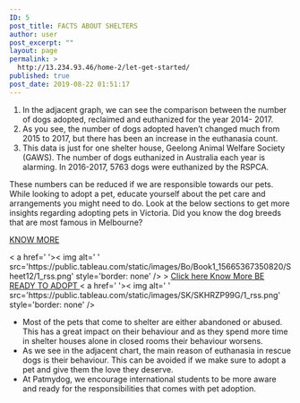 ```yaml
---
ID: 5
post_title: FACTS ABOUT SHELTERS
author: user
post_excerpt: ""
layout: page
permalink: >
  http://13.234.93.46/home-2/let-get-started/
published: true
post_date: 2019-08-22 01:51:17
---
```

<ol><li style="font-weight: 400;">In the adjacent graph, we can see the comparison between the number of dogs adopted, reclaimed and euthanized for the year 2014- 2017. </li><li style="font-weight: 400;">As you see, the number of dogs adopted haven’t changed much from 2015 to 2017, but there has been an increase in the euthanasia count.</li><li style="font-weight: 400;">This data is just for one shelter house, Geelong Animal Welfare Society (GAWS). The number of dogs euthanized in Australia each year is alarming. In 2016-2017, 5763 dogs were euthanized by the RSPCA.</li></ol><p>These numbers can be reduced if we are responsible towards our pets. While looking to adopt a pet, educate yourself about the pet care and arrangements you might need to do. Look at the below sections to get more insights regarding adopting pets in Victoria. Did you know the dog breeds that are most famous in Melbourne?  </p><p><a href="http://13.234.93.46/home-2/be-ready-to-adopt/registered-dog-breeds/">KNOW MORE</a></p>		
			<noscript>< a href=' '>< img alt=' ' src='https:&#47;&#47;public.tableau.com&#47;static&#47;images&#47;Bo&#47;Book1_15665367350820&#47;Sheet12&#47;1_rss.png' style='border: none' /></ a></noscript><object class='tableauViz'  style='display:none;'><param name='host_url' value='https%3A%2F%2Fpublic.tableau.com%2F' /> <param name='embed_code_version' value='3' /> <param name='site_root' value='' /><param name='name' value='Book1_15665367350820&#47;Sheet12' /><param name='tabs' value='no' /><param name='toolbar' value='yes' /><param name='static_image' value='https:&#47;&#47;public.tableau.com&#47;static&#47;images&#47;Bo&#47;Book1_15665367350820&#47;Sheet12&#47;1.png' /> <param name='animate_transition' value='yes' /><param name='display_static_image' value='yes' /><param name='display_spinner' value='yes' /><param name='display_overlay' value='yes' /><param name='display_count' value='yes' /></object>                >		
			<a href="#" role="button">
						Click here
					</a>
			<a href="http://13.234.93.46/home-2/be-ready-to-adopt/registered-dog-breeds/" role="button">
						Know More
					</a>
			<a href="http://13.234.93.46/home-2/let-get-started/be-ready-to-adopt/" role="button">
						BE READY TO ADOPT
					</a>
			<noscript>< a href=' '>< img alt=' ' src='https:&#47;&#47;public.tableau.com&#47;static&#47;images&#47;SK&#47;SKHRZP99G&#47;1_rss.png' style='border: none' /></ a></noscript><object class='tableauViz'  style='display:none;'><param name='host_url' value='https%3A%2F%2Fpublic.tableau.com%2F' /> <param name='embed_code_version' value='3' /> <param name='path' value='shared&#47;SKHRZP99G' /> <param name='toolbar' value='yes' /><param name='static_image' value='https:&#47;&#47;public.tableau.com&#47;static&#47;images&#47;SK&#47;SKHRZP99G&#47;1.png' /> <param name='animate_transition' value='yes' /><param name='display_static_image' value='yes' /><param name='display_spinner' value='yes' /><param name='display_overlay' value='yes' /><param name='display_count' value='yes' /><param name='filter' value='publish=yes' /></object>                		
		<ul><li style="font-weight: 400;">Most of the pets that come to shelter are either abandoned or abused. This has a great impact on their behaviour and as they spend more time in shelter houses alone in closed rooms their behaviour worsens. </li><li style="font-weight: 400;">As we see in the adjacent chart, the main reason of euthanasia in rescue dogs is their behaviour. This can be avoided if we make sure to adopt a pet and give them the love they deserve.</li><li style="font-weight: 400;">At Patmydog, we encourage international students to be more aware and ready for the responsibilities that comes with pet adoption.</li></ul>